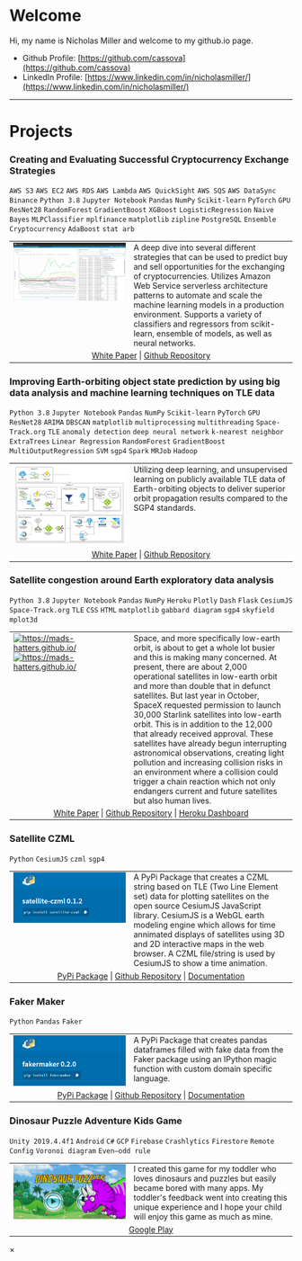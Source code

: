 
# Welcome

Hi, my name is Nicholas Miller and welcome to my github.io page.

- Github Profile: [https://github.com/cassova](https://github.com/cassova)
- LinkedIn Profile: [https://www.linkedin.com/in/nicholasmiller/](https://www.linkedin.com/in/nicholasmiller/)


---

# Projects

### Creating and Evaluating Successful Cryptocurrency Exchange Strategies

`AWS S3` `AWS EC2` `AWS RDS` `AWS Lambda` `AWS QuickSight` `AWS SQS` `AWS DataSync` `Binance` `Python 3.8` `Jupyter Notebook` `Pandas` `NumPy` `Scikit-learn` `PyTorch` `GPU` `ResNet28` `RandomForest` `GradientBoost` `XGBoost` `LogisticRegression` `Naive Bayes` `MLPClassifier` `mplfinance` `matplotlib` `zipline` `PostgreSQL` `Ensemble` `Cryptocurrency` `AdaBoost` `stat arb`

<table>
  <tr style="vertical-align:top"><td width="200">
    <a href="https://mads-swaps.github.io/">
      <img width="200" src="images/quicksight.png" alt="https://mads-swaps.github.io/">
    </a>
  </td>
  <td>
A deep dive into several different strategies that can be used to predict buy and sell opportunities for the exchanging of cryptocurrencies. Utilizes Amazon Web Service serverless architecture patterns to automate and scale the machine learning models in a production environment. Supports a variety of classifiers and regressors from scikit-learn, ensemble of models, as well as neural networks.
  </td></tr>
  <tr><td colspan="2">
    <center>
      <a href="https://mads-swaps.github.io/">White Paper</a> |
      <a href="https://github.com/mads-swaps/swap-for-profit">Github Repository</a>
    </center>
  </td></tr>
</table>

### Improving Earth-orbiting object state prediction by using big data analysis and machine learning techniques on TLE data

`Python 3.8` `Jupyter Notebook` `Pandas` `NumPy` `Scikit-learn` `PyTorch` `GPU` `ResNet28` `ARIMA` `DBSCAN` `matplotlib` `multiprocessing` `multithreading` `Space-Track.org` `TLE` `anomaly detection` `deep neural network` `k-nearest neighbor` `ExtraTrees` `Linear Regression` `RandomForest` `GradientBoost` `MultiOutputRegression` `SVM` `sgp4` `Spark` `MRJob` `Hadoop`

<table>
  <tr style="vertical-align:top"><td width="200">
    <a href="https://cm-tle-pred.github.io/">
      <img width="200" src="images/ms2_nt_pipeline.png" alt="https://cm-tle-pred.github.io/">
    </a>
  </td>
  <td>
  Utilizing deep learning, and unsupervised learning on publicly available TLE data of Earth-orbiting objects to deliver superior orbit propagation results compared to the SGP4 standards.
  </td></tr>
  <tr><td colspan="2">
    <center>
      <a href="https://cm-tle-pred.github.io/">White Paper</a> |
      <a href="https://github.com/cm-tle-pred/tle-prediction">Github Repository</a>
    </center>
  </td></tr>
</table>

### Satellite congestion around Earth exploratory data analysis

`Python 3.8` `Jupyter Notebook` `Pandas` `NumPy` `Heroku` `Plotly` `Dash` `Flask` `CesiumJS` `Space-Track.org` `TLE` `CSS` `HTML` `matplotlib` `gabbard diagram` `sgp4` `skyfield` `mplot3d`

<table>
  <tr style="vertical-align:top"><td width="200">
    <a href="https://mads-hatters.github.io/">
      <img width="200" src="images/allsat.gif" alt="https://mads-hatters.github.io/">
    </a>
      <a href="https://mads-hatters.github.io/">
        <img width="200" src="images/iridium-kosmos.gif" alt="https://mads-hatters.github.io/">
      </a>
  </td>
  <td>
Space, and more specifically low-earth orbit, is about to get a whole lot busier and this is making many concerned. At present, there are about 2,000 operational satellites in low-earth orbit and more than double that in defunct satellites. But last year in October, SpaceX requested permission to launch 30,000 Starlink satellites into low-earth orbit. This is in addition to the 12,000 that already received approval. These satellites have already begun interrupting astronomical observations, creating light pollution and increasing collision risks in an environment where a collision could trigger a chain reaction which not only endangers current and future satellites but also human lives.
  </td></tr>
  <tr><td colspan="2">
    <center>
      <a href="https://mads-hatters.github.io/">White Paper</a> |
      <a href="https://github.com/mads-hatters/SIADS-591-Orbital-Congestion">Github Repository</a> |
      <a href="https://oc-dash.herokuapp.com/">Heroku Dashboard</a>
    </center>
  </td></tr>
</table>

### Satellite CZML

`Python` `CesiumJS` `czml` `sgp4`

<table>
  <tr style="vertical-align:top"><td width="200">
    <a href="https://pypi.org/project/satellite-czml/">
      <img width="200" src="images/sc.png" alt="https://pypi.org/project/satellite-czml/">
    </a>
  </td>
  <td>
A PyPi Package that creates a CZML string based on TLE (Two Line Element set) data for plotting satellites on the open source CesiumJS JavaScript library.  CesiumJS is a WebGL earth modeling engine which allows for time annimated displays of satellites using 3D and 2D interactive maps in the web browser. A CZML file/string is used by CesiumJS to show a time animation.
  </td></tr>
  <tr><td colspan="2">
    <center>
      <a href="https://pypi.org/project/satellite-czml/">PyPi Package</a> |
      <a href="https://github.com/cassova/satellite-czml">Github Repository</a> |
      <a href="https://github.com/cassova/satellite-czml">Documentation</a>
    </center>
  </td></tr>
</table>

### Faker Maker

`Python` `Pandas` `Faker`

<table>
  <tr style="vertical-align:top"><td width="200">
    <a href="https://pypi.org/project/fakermaker/">
      <img width="200" src="images/fm.png" alt="https://pypi.org/project/fakermaker/">
    </a>
  </td>
  <td>
A PyPi Package that creates pandas dataframes filled with fake data from the Faker package using an IPython magic function with custom domain specific language.
  </td></tr>
  <tr><td colspan="2">
    <center>
      <a href="https://pypi.org/project/fakermaker/">PyPi Package</a> |
      <a href="https://github.com/cassova/Faker-Maker">Github Repository</a> |
      <a href="https://github.com/cassova/Faker-Maker">Documentation</a>
    </center>
  </td></tr>
</table>

### Dinosaur Puzzle Adventure Kids Game

`Unity 2019.4.4f1` `Android` `C#` `GCP` `Firebase` `Crashlytics` `Firestore` `Remote Config` `Voronoi diagram` `Even–odd rule`

<table>
  <tr style="vertical-align:top"><td width="200">
    <img width="200" src="images/dp.png" alt="DinoPuzzleApp" id="screenshot" class="screenshots">
  </td>
  <td>
I created this game for my toddler who loves dinosaurs and puzzles but easily became bored with many apps. My toddler's feedback went into creating this unique experience and I hope your child will enjoy this game as much as mine.  </td></tr>
  <tr><td colspan="2">
    <center>
      <a href="https://play.google.com/store/apps/details?id=com.KaitechyApps.DinoPuzzleApp">Google Play</a>
    </center>
  </td></tr>
</table>

<div id="imgModal" class="modal">
  <span class="close">&times;</span>
  <img class="modal-content" id="img01">
  <div id="caption"></div>
</div>
